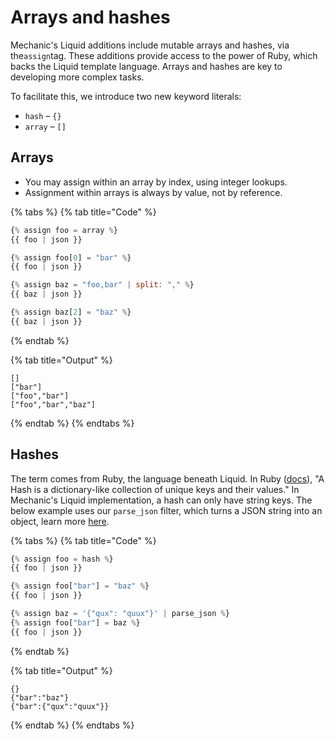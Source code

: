 # Arrays and hashes

Mechanic's Liquid additions include mutable arrays and hashes, via the`assign`tag. These additions provide access to the power of Ruby, which backs the Liquid template language. Arrays and hashes are key to developing more complex tasks.

To facilitate this, we introduce two new keyword literals:

* `hash`  – `{}` 
* `array`  – `[]` 

## Arrays

* You may assign within an array by index, using integer lookups.
* Assignment within arrays is always by value, not by reference.

{% tabs %}
{% tab title="Code" %}
```javascript
{% assign foo = array %}
{{ foo | json }}

{% assign foo[0] = "bar" %}
{{ foo | json }}

{% assign baz = "foo,bar" | split: "," %}
{{ baz | json }}

{% assign baz[2] = "baz" %}
{{ baz | json }}
```
{% endtab %}

{% tab title="Output" %}
```
[]
["bar"]
["foo","bar"]
["foo","bar","baz"]
```
{% endtab %}
{% endtabs %}

## Hashes

The term comes from Ruby, the language beneath Liquid. In Ruby \([docs](https://ruby-doc.org/core-2.5.1/Hash.html)\), "A Hash is a dictionary-like collection of unique keys and their values." In Mechanic's Liquid implementation, a hash can only have string keys. The below example uses our `parse_json` filter, which turns a JSON string into an object,  learn more [here]().

{% tabs %}
{% tab title="Code" %}
```javascript
{% assign foo = hash %}
{{ foo | json }}

{% assign foo["bar"] = "baz" %}
{{ foo | json }}

{% assign baz = '{"qux": "quux"}' | parse_json %}
{% assign foo["bar"] = baz %}
{{ foo | json }}

```
{% endtab %}

{% tab title="Output" %}
```
{}
{"bar":"baz"}
{"bar":{"qux":"quux"}}

```
{% endtab %}
{% endtabs %}

